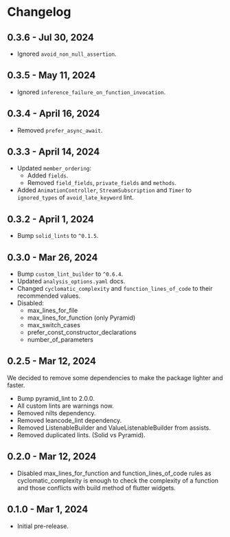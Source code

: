 # Changelog

## 0.3.6 - Jul 30, 2024

- Ignored `avoid_non_null_assertion`.

## 0.3.5 - May 11, 2024

- Ignored `inference_failure_on_function_invocation`.

## 0.3.4 - April 16, 2024

- Removed `prefer_async_await`.

## 0.3.3 - April 14, 2024

- Updated `member_ordering`:
  - Added `fields`.
  - Removed `field_fields`, `private_fields` and `methods`.
- Added `AnimationController`, `StreamSubscription` and `Timer` to `ignored_types` of `avoid_late_keyword` lint.

## 0.3.2 - April 1, 2024

- Bump `solid_lints` to `^0.1.5`.

## 0.3.0 - Mar 26, 2024

- Bump `custom_lint_builder` to `^0.6.4`.
- Updated `analysis_options.yaml` docs.
- Changed `cyclomatic_complexity` and `function_lines_of_code` to their recommended values.
- Disabled:
  - max_lines_for_file
  - max_lines_for_function (only Pyramid)
  - max_switch_cases
  - prefer_const_constructor_declarations
  - number_of_parameters

## 0.2.5 - Mar 12, 2024

We decided to remove some dependencies to make the package lighter and faster.

- Bump pyramid_lint to 2.0.0.
- All custom lints are warnings now.
- Removed nilts dependency.
- Removed leancode_lint dependency.
- Removed ListenableBuilder and ValueListenableBuilder from assists.
- Removed duplicated lints. (Solid vs Pyramid).

## 0.2.0 - Mar 12, 2024

- Disabled max_lines_for_function and function_lines_of_code rules as cyclomatic_complexity is enough to check the complexity of a function and those conflicts with build method of flutter widgets.

## 0.1.0 - Mar 1, 2024

- Initial pre-release.
